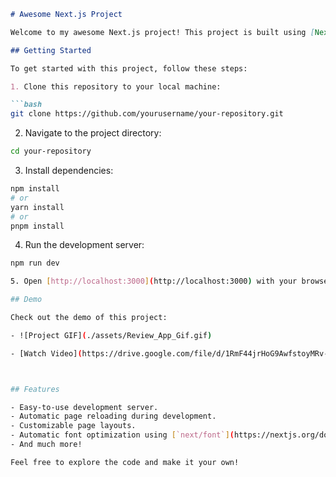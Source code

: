 ```markdown
# Awesome Next.js Project

Welcome to my awesome Next.js project! This project is built using [Next.js](https://nextjs.org/), which is a fantastic React framework for building modern web applications.

## Getting Started

To get started with this project, follow these steps:

1. Clone this repository to your local machine:

```bash
git clone https://github.com/yourusername/your-repository.git
```

2. Navigate to the project directory:

```bash
cd your-repository
```

3. Install dependencies:

```bash
npm install
# or
yarn install
# or
pnpm install
```

4. Run the development server:

```bash
npm run dev

5. Open [http://localhost:3000](http://localhost:3000) with your browser to see the result.

## Demo

Check out the demo of this project:

- ![Project GIF](./assets/Review_App_Gif.gif)

- [Watch Video](https://drive.google.com/file/d/1RmF44jrHoG9AwfstoyMRv-Ce-S8GRJX2/view?usp=sharing)



## Features

- Easy-to-use development server.
- Automatic page reloading during development.
- Customizable page layouts.
- Automatic font optimization using [`next/font`](https://nextjs.org/docs/basic-features/font-optimization).
- And much more!

Feel free to explore the code and make it your own!

